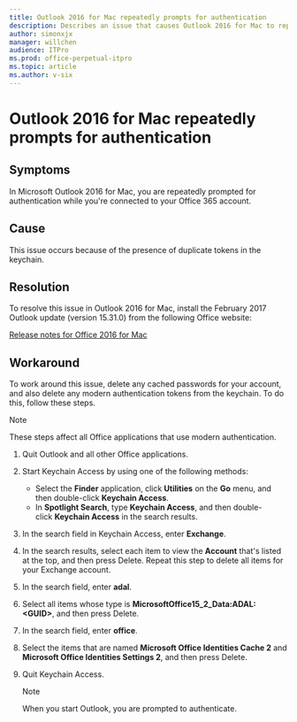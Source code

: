 ```yaml
---
title: Outlook 2016 for Mac repeatedly prompts for authentication
description: Describes an issue that causes Outlook 2016 for Mac to repeatedly prompt the user for authentication.  Provides a workaround.
author: simonxjx
manager: willchen
audience: ITPro
ms.prod: office-perpetual-itpro
ms.topic: article
ms.author: v-six
---
```


# Outlook 2016 for Mac repeatedly prompts for authentication

## Symptoms

In Microsoft Outlook 2016 for Mac, you are repeatedly prompted for authentication while you're connected to your Office 365 account.

## Cause

This issue occurs because of the presence of duplicate tokens in the keychain.

## Resolution

To resolve this issue in Outlook 2016 for Mac, install the February 2017 Outlook update (version 15.31.0) from the following Office website:

[Release notes for Office 2016 for Mac](https://support.office.com/article/Release-notes-for-Office-2016-for-Mac-ed2da564-6d53-4542-9954-7e3209681a41?ui=en-US&rs=en-US&ad=US)

## Workaround

To work around this issue, delete any cached passwords for your account, and also delete any modern authentication tokens from the keychain. To do this, follow these steps.

> [!NOTE]
> These steps affect all Office applications that use modern authentication.

1. Quit Outlook and all other Office applications. 
2. Start Keychain Access by using one of the following methods:   
   - Select the **Finder** application, click **Utilities** on the **Go** menu, and then double-click **Keychain Access**.   
   - In **Spotlight Search**, type **Keychain Access**, and then double-click **Keychain Access** in the search results.   

3. In the search field in Keychain Access, enter **Exchange**.   
4. In the search results, select each item to view the **Account** that's listed at the top, and then press Delete. Repeat this step to delete all items for your Exchange account.   
5. In the search field, enter **adal**.   
6. Select all items whose type is **MicrosoftOffice15_2_Data:ADAL:\<GUID>**, and then press Delete.
7. In the search field, enter **office**.   
8. Select the items that are named **Microsoft Office Identities Cache 2** and **Microsoft Office Identities Settings 2**, and then press Delete.   
9. Quit Keychain Access.   

   > [!NOTE]
   > When you start Outlook, you are prompted to authenticate.